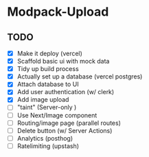 # Modpack-Upload

## TODO

- [x] Make it deploy (vercel)
- [x] Scaffold basic ui with mock data
- [x] Tidy up build process
- [x] Actually set up a database (vercel postgres)
- [x] Attach database to UI
- [x] Add user authentication (w/ clerk)
- [x] Add image upload
- [ ] "taint" (Server-only )
- [ ] Use Next/Image component
- [ ] Routing/image page (parallel routes)
- [ ] Delete button (w/ Server Actions)
- [ ] Analytics (posthog)
- [ ] Ratelimiting (upstash)